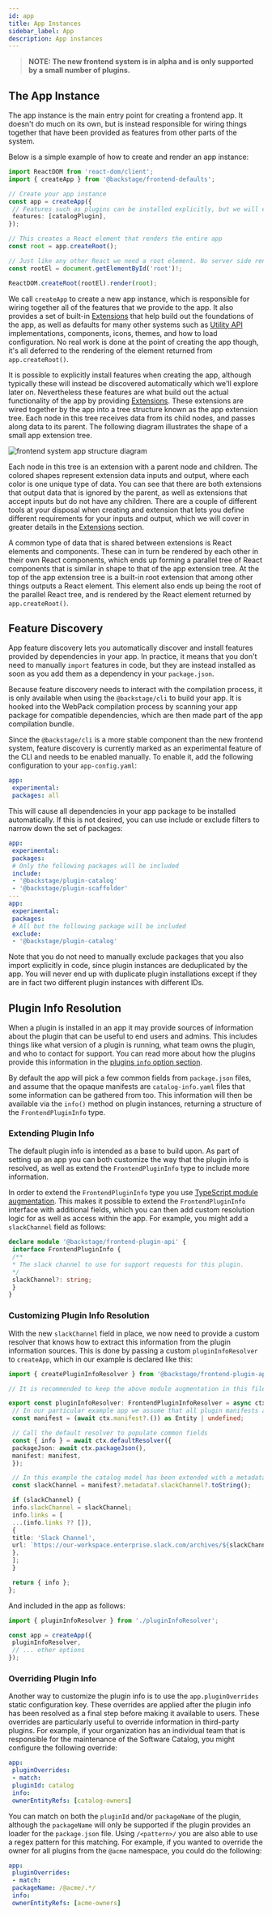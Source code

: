 ```yaml
---
id: app
title: App Instances
sidebar_label: App
description: App instances
---
```


> **NOTE: The new frontend system is in alpha and is only supported by a small number of plugins.**

## The App Instance

The app instance is the main entry point for creating a frontend app. It doesn't do much on its own, but is instead responsible for wiring things together that have been provided as features from other parts of the system.

Below is a simple example of how to create and render an app instance:

```ts
import ReactDOM from 'react-dom/client';
import { createApp } from '@backstage/frontend-defaults';

// Create your app instance
const app = createApp({
 // Features such as plugins can be installed explicitly, but we will explore other options later on
 features: [catalogPlugin],
});

// This creates a React element that renders the entire app
const root = app.createRoot();

// Just like any other React we need a root element. No server side rendering is used.
const rootEl = document.getElementById('root')!;

ReactDOM.createRoot(rootEl).render(root);
```

We call `createApp` to create a new app instance, which is responsible for wiring together all of the features that we provide to the app. It also provides a set of built-in [Extensions](./20-extensions.md) that help build out the foundations of the app, as well as defaults for many other systems such as [Utility API](./33-utility-apis.md) implementations, components, icons, themes, and how to load configuration. No real work is done at the point of creating the app though, it's all deferred to the rendering of the element returned from `app.createRoot()`.

It is possible to explicitly install features when creating the app, although typically these will instead be discovered automatically which we'll explore later on. Nevertheless these features are what build out the actual functionality of the app by providing [Extensions](./20-extensions.md). These extensions are wired together by the app into a tree structure known as the app extension tree. Each node in this tree receives data from its child nodes, and passes along data to its parent. The following diagram illustrates the shape of a small app extension tree.

![frontend system app structure diagram](../../assets/frontend-system/architecture-app.drawio.svg)

Each node in this tree is an extension with a parent node and children. The colored shapes represent extension data inputs and output, where each color is one unique type of data. You can see that there are both extensions that output data that is ignored by the parent, as well as extensions that accept inputs but do not have any children. There are a couple of different tools at your disposal when creating and extension that lets you define different requirements for your inputs and output, which we will cover in greater details in the [Extensions](./20-extensions.md) section.

A common type of data that is shared between extensions is React elements and components. These can in turn be rendered by each other in their own React components, which ends up forming a parallel tree of React components that is similar in shape to that of the app extension tree. At the top of the app extension tree is a built-in root extension that among other things outputs a React element. This element also ends up being the root of the parallel React tree, and is rendered by the React element returned by `app.createRoot()`.

## Feature Discovery

App feature discovery lets you automatically discover and install features provided by dependencies in your app. In practice, it means that you don't need to manually `import` features in code, but they are instead installed as soon as you add them as a dependency in your `package.json`.

Because feature discovery needs to interact with the compilation process, it is only available when using the `@backstage/cli` to build your app. It is hooked into the WebPack compilation process by scanning your app package for compatible dependencies, which are then made part of the app compilation bundle.

Since the `@backstage/cli` is a more stable component than the new frontend system, feature discovery is currently marked as an experimental feature of the CLI and needs to be enabled manually. To enable it, add the following configuration to your `app-config.yaml`:

```yaml
app:
 experimental:
 packages: all
```

This will cause all dependencies in your app package to be installed automatically. If this is not desired, you can use include or exclude filters to narrow down the set of packages:

```yaml
app:
 experimental:
 packages:
 # Only the following packages will be included
 include:
 - '@backstage/plugin-catalog'
 - '@backstage/plugin-scaffolder'
---
app:
 experimental:
 packages:
 # All but the following package will be included
 exclude:
 - '@backstage/plugin-catalog'
```

Note that you do not need to manually exclude packages that you also import explicitly in code, since plugin instances are deduplicated by the app. You will never end up with duplicate plugin installations except if they are in fact two different plugin instances with different IDs.

## Plugin Info Resolution

When a plugin is installed in an app it may provide sources of information about the plugin that can be useful to end users and admins. This includes things like what version of a plugin is running, what team owns the plugin, and who to contact for support. You can read more about how the plugins provide this information in the [plugins `info` option section](./15-plugins.md#info).

By default the app will pick a few common fields from `package.json` files, and assume that the opaque manifests are `catalog-info.yaml` files that some information can be gathered from too. This information will then be available via the `info()` method on plugin instances, returning a structure of the `FrontendPluginInfo` type.

### Extending Plugin Info

The default plugin info is intended as a base to build upon. As part of setting up an app you can both customize the way that the plugin info is resolved, as well as extend the `FrontendPluginInfo` type to include more information.

In order to extend the `FrontendPluginInfo` type you use [TypeScript module augmentation](https://www.typescriptlang.org/docs/handbook/declaration-merging.html#module-augmentation). This makes it possible to extend the `FrontendPluginInfo` interface with additional fields, which you can then add custom resolution logic for as well as access within the app. For example, you might add a `slackChannel` field as follows:

```ts
declare module '@backstage/frontend-plugin-api' {
 interface FrontendPluginInfo {
 /**
 * The slack channel to use for support requests for this plugin.
 */
 slackChannel?: string;
 }
}
```

### Customizing Plugin Info Resolution

With the new `slackChannel` field in place, we now need to provide a custom resolver that knows how to extract this information from the plugin information sources. This is done by passing a custom `pluginInfoResolver` to `createApp`, which in our example is declared like this:

```ts title="pluginInfoResolver.ts"
import { createPluginInfoResolver } from '@backstage/frontend-plugin-api';

// It is recommended to keep the above module augmentation in this file too

export const pluginInfoResolver: FrontendPluginInfoResolver = async ctx => {
 // In our particular example app we assume that all plugin manifests are catalog-info.yaml files
 const manifest = (await ctx.manifest?.()) as Entity | undefined;

 // Call the default resolver to populate common fields
 const { info } = await ctx.defaultResolver({
 packageJson: await ctx.packageJson(),
 manifest: manifest,
 });

 // In this example the catalog model has been extended with a metadata.slackChannel field
 const slackChannel = manifest?.metadata?.slackChannel?.toString();

 if (slackChannel) {
 info.slackChannel = slackChannel;
 info.links = [
 ...(info.links ?? []),
 {
 title: 'Slack Channel',
 url: `https://our-workspace.enterprise.slack.com/archives/${slackChannel}`,
 },
 ];
 }

 return { info };
};
```

And included in the app as follows:

```ts title="App.tsx"
import { pluginInfoResolver } from './pluginInfoResolver';

const app = createApp({
 pluginInfoResolver,
 // ... other options
});
```

### Overriding Plugin Info

Another way to customize the plugin info is to use the `app.pluginOverrides` static configuration key. These overrides are applied after the plugin info has been resolved as a final step before making it available to users. These overrides are particularly useful to override information in third-party plugins. For example, if your organization has an individual team that is responsible for the maintenance of the Software Catalog, you might configure the following override:

```yaml
app:
 pluginOverrides:
 - match:
 pluginId: catalog
 info:
 ownerEntityRefs: [catalog-owners]
```

You can match on both the `pluginId` and/or `packageName` of the plugin, although the `packageName` will only be supported if the plugin provides an loader for the `package.json` file. Using `/<pattern>/` you are also able to use a regex pattern for this matching. For example, if you wanted to override the owner for all plugins from the `@acme` namespace, you could do the following:

```yaml
app:
 pluginOverrides:
 - match:
 packageName: /@acme/.*/
 info:
 ownerEntityRefs: [acme-owners]
```
